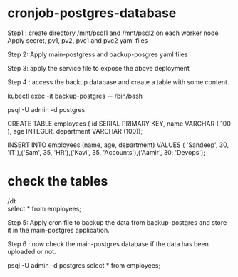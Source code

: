 # cronjob-postgres-database

Step1 : create directory /mnt/psql1 and /mnt/psql2 on each worker node 
Apply secret, pv1, pv2, pvc1 and pvc2 yaml files

Step 2: Apply main-postgress and backup-posgres yaml files

Step 3: apply the service file to expose the above deployment

Step 4 : access the backup database and create a table with some content.

kubectl exec -it backup-postgres -- /bin/bash

psql -U admin -d postgres

CREATE TABLE employees ( id SERIAL PRIMARY KEY, name VARCHAR ( 100 ), age INTEGER, department VARCHAR (100));

INSERT INTO employees (name, age, department) VALUES ( 'Sandeep', 30, 'IT'),('Sam', 35, 'HR'),('Kavi', 35, 'Accounts'),('Aamir', 30, 'Devops');

# check the tables
/dt   
select * from employees;

Step 5: Apply cron file to backup the data from backup-postgres and store it in the main-postgres application.

Step 6 : now check the main-postgres database if the data has been uploaded or not.

psql -U admin -d postgres
select * from employees;

